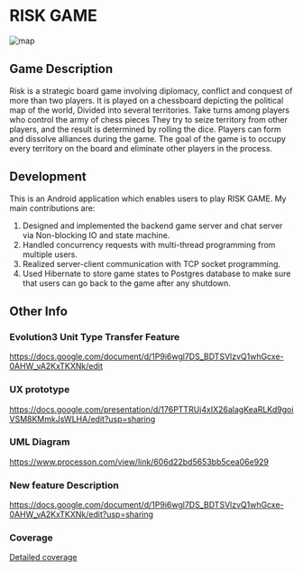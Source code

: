 # RISK GAME

![map](https://user-images.githubusercontent.com/49976598/135637978-beaccadb-0e6b-4cce-9f90-772da8faa8c6.jpg)

## Game Description 
Risk is a strategic board game involving diplomacy, conflict and conquest of more than two players.
It is played on a chessboard depicting the political map of the world,
Divided into several territories. Take turns among players who control the army of chess pieces
They try to seize territory from other players, and the result is determined by rolling the dice.
Players can form and dissolve alliances during the game.
The goal of the game is to occupy every territory on the board and eliminate other players in the process.


## Development
This is an Android application which enables users to play RISK GAME.
My main contributions are:
1. Designed and implemented the backend game server and chat server via Non-blocking IO and state machine.
2. Handled concurrency requests with multi-thread programming from multiple users.
3. Realized server-client communication with TCP socket programming. 
4. Used Hibernate to store game states to Postgres database to make sure that users can go back to the game after any shutdown.



## Other Info
### Evolution3 Unit Type Transfer Feature
https://docs.google.com/document/d/1P9i6wgl7DS_BDTSVlzvQ1whGcxe-0AHW_vA2KxTKXNk/edit

### UX prototype
https://docs.google.com/presentation/d/176PTTRUj4xIX26alagKeaRLKd9goiVSM8KMmkJsWLHA/edit?usp=sharing

### UML Diagram
https://www.processon.com/view/link/606d22bd5653bb5cea06e929

### New feature Description
https://docs.google.com/document/d/1P9i6wgl7DS_BDTSVlzvQ1whGcxe-0AHW_vA2KxTKXNk/edit?usp=sharing

### Coverage
[Detailed coverage](https://xs75.pages.oit.duke.edu/ece651-group4-project1/dashboard.html)
